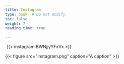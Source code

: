 ```yaml
---
title: Instagram
type: book  # Do not modify.
toc: false
weight: 7
reading_time: true

---
```




​		{{< instagram BWNjjyYFxVx >}}

{{< figure src="instagram.png" caption="A caption" >}}
